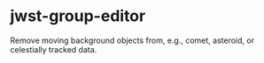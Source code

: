 # jwst-group-editor
Remove moving background objects from, e.g., comet, asteroid, or celestially tracked data.
